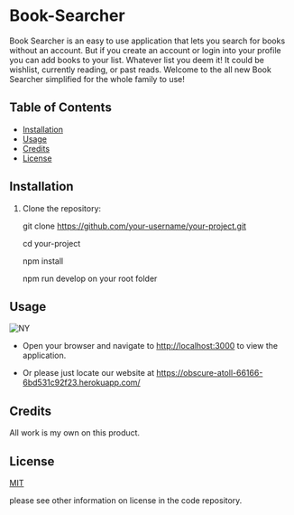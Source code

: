 
# Book-Searcher

Book Searcher is an easy to use application that lets you search for books without an account. But if you create an account or login into your profile you can add books to your list. Whatever list you deem it! It could be wishlist, currently reading, or past reads. Welcome to the all new Book Searcher simplified for the whole family to use!


## Table of Contents

- [Installation](#installation)
- [Usage](#usage)
- [Credits](#credits)
- [License](#license)

## Installation


1. Clone the repository:

   git clone https://github.com/your-username/your-project.git

   cd your-project

   npm install

   npm run develop on your root folder

## Usage

![NY](https://github.com/HenegarCodes/Book-Searcher/assets/78831747/019d0a8f-fcfa-4af0-af4f-f68dea85b090)


- Open your browser and navigate to [http://localhost:3000](http://localhost:3000) to view the application.

- Or please just locate our website at https://obscure-atoll-66166-6bd531c92f23.herokuapp.com/

## Credits

All work is my own on this product.

## License

[MIT](https://choosealicense.com/licenses/mit/)

please see other information on license in the code repository.


